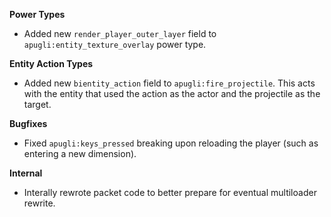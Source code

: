 **Power Types**
- Added new `render_player_outer_layer` field to `apugli:entity_texture_overlay` power type.

**Entity Action Types**
- Added new `bientity_action` field to `apugli:fire_projectile`. This acts with the entity that used the action as the actor and the projectile as the target.

**Bugfixes**
- Fixed `apugli:keys_pressed` breaking upon reloading the player (such as entering a new dimension).

**Internal**
- Interally rewrote packet code to better prepare for eventual multiloader rewrite.